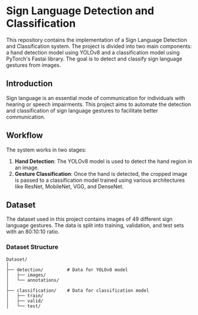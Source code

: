 # Sign Language Detection and Classification

This repository contains the implementation of a Sign Language Detection and Classification system. The project is divided into two main components: a hand detection model using YOLOv8 and a classification model using PyTorch's Fastai library. The goal is to detect and classify sign language gestures from images.

## Introduction

Sign language is an essential mode of communication for individuals with hearing or speech impairments. This project aims to automate the detection and classification of sign language gestures to facilitate better communication.

## Workflow

The system works in two stages:

1. **Hand Detection**: The YOLOv8 model is used to detect the hand region in an image.
2. **Gesture Classification**: Once the hand is detected, the cropped image is passed to a classification model trained using various architectures like ResNet, MobileNet, VGG, and DenseNet.

## Dataset

The dataset used in this project contains images of 49 different sign language gestures. The data is split into training, validation, and test sets with an 80:10:10 ratio.

### Dataset Structure

```plaintext
Dataset/
│
├── detection/         # Data for YOLOv8 model
│   ├── images/
│   └── annotations/
│
├── classification/    # Data for classification model
│   ├── train/
│   ├── valid/
│   └── test/

